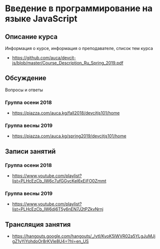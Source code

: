 # Введение в программирование на языке JavaScript

## Описание курса

Информация о курсе, информация о преподавателе, список тем курса

* <https://github.com/auca/devcit-js/blob/master/Course_Description_Ru_Spring_2019.pdf>

## Обсуждение

Вопросы и ответы

### Группа осени 2018

* <https://piazza.com/auca.kg/fall2018/devcitjs101/home>

### Группа весны 2019

* <https://piazza.com/auca.kg/spring2019/devcitjs101/home>

## Записи занятий

### Группа осени 2018

* <https://www.youtube.com/playlist?list=PLHcEzCb_lW6c7ufGGycKel6xEiFO0Zmmt>

### Группа весны 2019

* https://www.youtube.com/playlist?list=PLHcEzCb_lW6dj6T5y6nEN7J2tPZkvNrnj

## Трансляция занятия

* <https://hangouts.google.com/hangouts/_/ytl/KvoK5lWVR02a5YLgJuMJjgZ1vYiYohdoOr8rKVle8U4=?hl=en_US>


